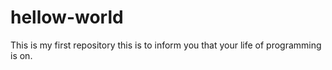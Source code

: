 # hellow-world
This is my first repository
this is to inform you that your life of programming is on.
